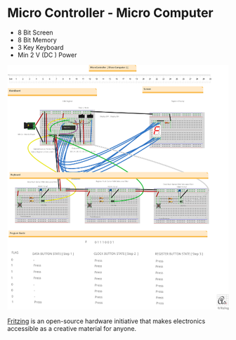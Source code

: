 # Micro Controller - Micro Computer 

* 8 Bit Screen
* 8 Bit Memory
* 3 Key Keyboard
* Min 2 V (DC ) Power

![Micro Computer](../../../docs/img/MicroControllers/8BitMicroController/8BitMicroController.png)

 [Fritzing](http://fritzing.org/download/) is an open-source hardware initiative that makes electronics accessible as a creative material for anyone.